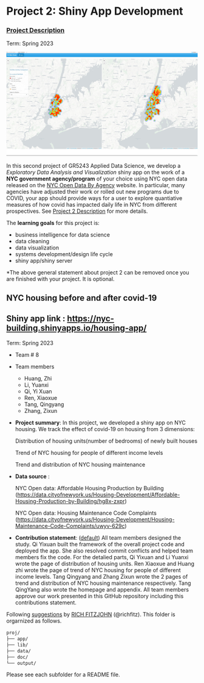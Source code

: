# Project 2: Shiny App Development

### [Project Description](doc/project2_desc.md)

Term: Spring 2023

![screenshot](doc/figs/map.jpg)

In this second project of GR5243 Applied Data Science, we develop a *Exploratory Data Analysis and Visualization* shiny app on the work of a **NYC government agency/program** of your choice using NYC open data released on the [NYC Open Data By Agency](https://opendata.cityofnewyork.us/data/) website. In particular, many agencies have adjusted their work or rolled out new programs due to COVID, your app should provide ways for a user to explore quantiative measures of how covid has impacted daily life in NYC from different prospectives. See [Project 2 Description](doc/project2_desc.md) for more details.  

The **learning goals** for this project is:

- business intelligence for data science
- data cleaning
- data visualization
- systems development/design life cycle
- shiny app/shiny server

*The above general statement about project 2 can be removed once you are finished with your project. It is optional.

## NYC housing before and after covid-19
## Shiny app link : https://nyc-building.shinyapps.io/housing-app/


Term: Spring 2023

+ Team # 8
+ Team members
	+ Huang, Zhi
	+ Li, Yuanxi
	+ Qi, Yi Xuan
	+ Ren, Xiaoxue
	+ Tang, Qingyang
	+ Zhang, Zixun

+ **Project summary**:
 In this project, we developed a shiny app on NYC housing. We track the effect of covid-19 on housing from 3 dimensions:

  Distribution of housing units(number of bedrooms) of newly built houses

  Trend of NYC housing for people of different income levels 

  Trend and distribution of NYC housing maintenance 

+ **Data source** :

  NYC Open data: Affordable Housing Production by Building (https://data.cityofnewyork.us/Housing-Development/Affordable-Housing-Production-by-Building/hg8x-zxpr)

  NYC Open data: Housing Maintenance Code Complaints (https://data.cityofnewyork.us/Housing-Development/Housing-Maintenance-Code-Complaints/uwyv-629c)

+ **Contribution statement**: ([default](doc/a_note_on_contributions.md)) All team members designed the study. Qi Yixuan built the framework of the overall project code and deployed the app. She also resolved commit conflicts and helped team members fix the code. For the detalied parts, Qi Yixuan and Li Yuanxi wrote the page of distribution of housing units. Ren Xiaoxue and Huang zhi wrote the page of trend of NYC housing for people of different income levels. Tang Qingyang and Zhang Zixun wrote the 2 pages of trend and distribution of NYC housing maintenance respectively. Tang QingYang also wrote the homepage and appendix. All team members approve our work presented in this GitHub repository including this contributions statement. 

Following [suggestions](http://nicercode.github.io/blog/2013-04-05-projects/) by [RICH FITZJOHN](http://nicercode.github.io/about/#Team) (@richfitz). This folder is orgarnized as follows.

```
proj/
├── app/
├── lib/
├── data/
├── doc/
└── output/
```

Please see each subfolder for a README file.

